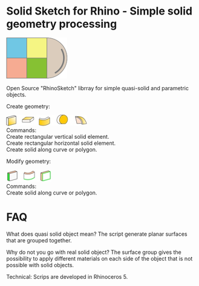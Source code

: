 # Solid Sketch for Rhino - Simple solid geometry processing 
![picture](simples.png) 

Open Source "RhinoSketch" librray for simple quasi-solid and parametric objects.

Create geometry:

![picture](Images/ikonok.jpg) <br>
Commands: <br>
Create rectangular vertical solid element.<br>
Create rectangular horizontal solid element.<br>
Create solid along curve or polygon.<br>

Modify geometry:

![picture](Images/ikonokmodosit.jpg) <br>
Commands: <br>
Create solid along curve or polygon.<br>


# FAQ

What does quasi solid object mean? 
The script generate planar surfaces that are grouped together. 

Why do not you go with real solid object?
The surface group gives the possibility to apply different materials on each side of the object that is not possible with solid objects.

Technical:
Scrips are developed in Rhinoceros 5.
